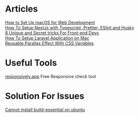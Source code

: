 # Articles
[How to Set Up macOS for Web Development](https://sayzlim.hashnode.dev/how-to-set-up-macos-for-web-development)<br>
[How To Setup NextJs with Typescript, Prettier, ESlint and Husky](https://blog.jarrodwatts.com/nextjs-eslint-prettier-husky) <br>
[8 Unique and Secret tricks For Front-end Devs](https://devwriteups.com/8-unique-and-secret-tricks-front-end-developers-dont-know) <br>
[How To Setup Laravel Application on Mac](https://sarfas.codes/blog/how-to-setup-laravel-on-a-mac)<br>
[Reusable Parallax Effect With CSS Variables](https://dev.to/sarmunbustillo/reusable-parallax-effect-with-css-variables-79d)
# Useful Tools
[responsively.app](https://responsively.app/) Free Responsive check tool 


# Solution For Issues
[Cannot install build-essential on ubuntu](https://askubuntu.com/questions/937254/cannot-install-build-essential-gcc-g-after-upgrade-to-17-04#answer-1274781)<br>


